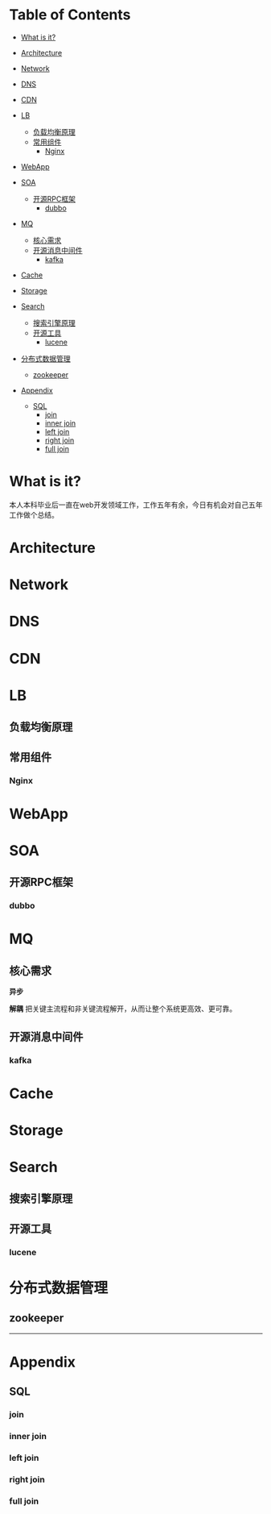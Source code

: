 # Table of Contents
* <a href="#what-is-it">What is it?</a>
* <a href="#architecture">Architecture</a>
* <a href="#network">Network</a>
* <a href="#dns">DNS</a>
* <a href="#cdn">CDN</a>
* <a href="#lb">LB</a>
  * <a href="#负载均衡原理">负载均衡原理</a>
  * <a href="#常用组件">常用组件</a>
    * <a href="#Nginx">Nginx</a>
* <a href="#webapp">WebApp</a>
* <a href="#soa">SOA</a>
  * <a href="#开源rpc框架">开源RPC框架</a>
    * <a href="#dubbo">dubbo</a>
* <a href="#mq">MQ</a>
  * <a href="#核心需求">核心需求</a>
  * <a href="#开源消息中间件">开源消息中间件</a>
    * <a href="#kafka">kafka</a>
* <a href="#cache">Cache</a>
* <a href="#storage">Storage</a>
* <a href="#search">Search</a>
  * <a href="#搜索引擎原理">搜索引擎原理</a>
  * <a href="#开源工具">开源工具</a>
    * <a href="#lucene">lucene</a>
* <a href="#分布式数据管理">分布式数据管理</a>
  * <a href="#zookeeper">zookeeper</a>
    
* <a href="#appendix">Appendix</a>
  * <a href="#sql">SQL</a>
    * <a href="#join">join</a>
    * <a href="#inner-join">inner join</a>
    * <a href="#left-join">left join</a>
    * <a href="#right-join">right join</a>
    * <a href="#full-join">full join</a>
    
# What is it?
本人本科毕业后一直在web开发领域工作，工作五年有余，今日有机会对自己五年工作做个总结。


# Architecture


# Network


# DNS


# CDN


# LB
## 负载均衡原理
## 常用组件
### Nginx

# WebApp


# SOA
## 开源RPC框架
### dubbo

# MQ
## 核心需求
**异步**

**解耦**
  把关键主流程和非关键流程解开，从而让整个系统更高效、更可靠。

## 开源消息中间件
### kafka

# Cache


# Storage


# Search
## 搜索引擎原理
## 开源工具
### lucene

# 分布式数据管理
## zookeeper

------

# Appendix
## SQL
### join
### inner join
### left join
### right join
### full join

